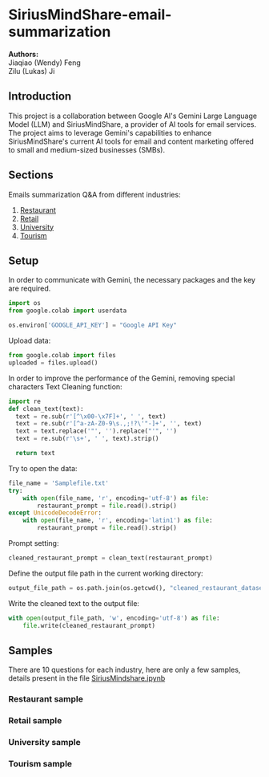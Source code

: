 # SiriusMindShare-email-summarization

**Authors:** \
Jiaqiao (Wendy) Feng \
Zilu (Lukas) Ji

## Introduction

This project is a collaboration between Google AI's Gemini Large Language Model (LLM) and SiriusMindShare, a provider of AI tools for email services. The project aims to leverage Gemini's capabilities to enhance SiriusMindShare's current AI tools for email and content marketing offered to small and medium-sized businesses (SMBs).

## Sections
Emails summarization Q&A from different industries:
1. [Restaurant](https://github.com/LUsamiLU/SiriusMindShare-email-summarization/tree/main?tab=readme-ov-file#restaurant-sample)
2. [Retail]()
3. [University]()
4. [Tourism]()

## Setup

In order to communicate with Gemini, the necessary packages and the key are required.
```python
import os
from google.colab import userdata

os.environ['GOOGLE_API_KEY'] = "Google API Key"
```

Upload data:
```python
from google.colab import files
uploaded = files.upload()
```

In order to improve the performance of the Gemini, removing special characters
Text Cleaning function:
```python
import re
def clean_text(text):
  text = re.sub(r'[^\x00-\x7F]+', ' ', text)
  text = re.sub(r'[^a-zA-Z0-9\s.,;!?\'"-]+', '', text)
  text = text.replace('"', '').replace("'", '')
  text = re.sub(r'\s+', ' ', text).strip()

  return text
```

Try to open the data:
```python
file_name = 'Samplefile.txt'
try:
    with open(file_name, 'r', encoding='utf-8') as file:
        restaurant_prompt = file.read().strip()
except UnicodeDecodeError:
    with open(file_name, 'r', encoding='latin1') as file:
        restaurant_prompt = file.read().strip()
```

Prompt setting:
```python
cleaned_restaurant_prompt = clean_text(restaurant_prompt)
```

Define the output file path in the current working directory:
```python
output_file_path = os.path.join(os.getcwd(), "cleaned_restaurant_dataset.txt")
```

Write the cleaned text to the output file:
```python
with open(output_file_path, 'w', encoding='utf-8') as file:
    file.write(cleaned_restaurant_prompt)
```

## Samples
There are 10 questions for each industry, here are only a few samples, details present in the file [SiriusMindshare.ipynb](https://github.com/LUsamiLU/SiriusMindShare-email-summarization/blob/main/SiriusMindshare.ipynb)

### Restaurant sample

### Retail sample

### University sample

### Tourism sample









